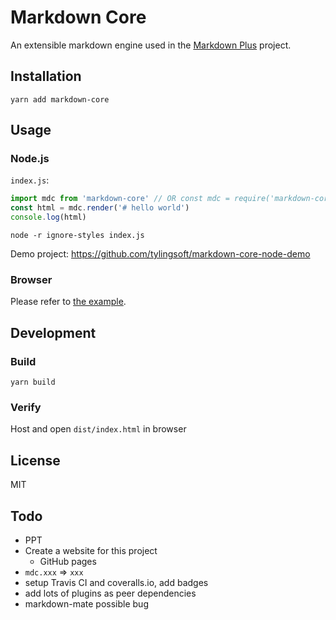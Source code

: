 # Markdown Core

An extensible markdown engine used in the [Markdown Plus](https://github.com/tylingsoft/markdown-plus) project.


## Installation

```
yarn add markdown-core
```


## Usage

### Node.js

`index.js`:

```javascript
import mdc from 'markdown-core' // OR const mdc = require('markdown-core').default
const html = mdc.render('# hello world')
console.log(html)
```

    node -r ignore-styles index.js

Demo project: https://github.com/tylingsoft/markdown-core-node-demo

### Browser

Please refer to [the example](./dist).


## Development

### Build

```
yarn build
```

### Verify

Host and open `dist/index.html` in browser


## License

MIT


## Todo

- PPT
- Create a website for this project
    - GitHub pages
- `mdc.xxx` => `xxx`
- setup Travis CI and coveralls.io, add badges
- add lots of plugins as peer dependencies
- markdown-mate possible bug
